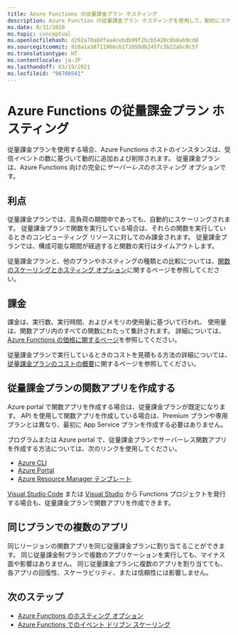 ```yaml
---
title: Azure Functions の従量課金プラン ホスティング
description: Azure Function の従量課金プラン ホスティングを使用して、動的にスケーリングされる環境でコードを実行しながら、実行中に使用されたリソースに対してのみ支払うようにできる方法について説明します。
ms.date: 8/31/2020
ms.topic: conceptual
ms.openlocfilehash: d292a70a8dfaa4cebdb99f2bcb5420c8b8ab9cd8
ms.sourcegitcommit: 910a1a38711966cb171050db245fc3b22abc8c5f
ms.translationtype: HT
ms.contentlocale: ja-JP
ms.lasthandoff: 03/19/2021
ms.locfileid: "98760541"
---
```

# <a name="azure-functions-consumption-plan-hosting"></a>Azure Functions の従量課金プラン ホスティング

従量課金プランを使用する場合、Azure Functions ホストのインスタンスは、受信イベントの数に基づいて動的に追加および削除されます。 従量課金プランは、Azure Functions 向けの完全に<em>サーバーレス</em>のホスティング オプションです。

## <a name="benefits"></a>利点

従量課金プランでは、高負荷の期間中であっても、自動的にスケーリングされます。 従量課金プランで関数を実行している場合は、それらの関数を実行しているときのコンピューティング リソースに対してのみ課金されます。 従量課金プランでは、構成可能な期間が経過すると関数の実行はタイムアウトします。

従量課金プランと、他のプランやホスティングの種類との比較については、[関数のスケーリングとホスティング オプション](functions-scale.md)に関するページを参照してください。

## <a name="billing"></a>課金

課金は、実行数、実行時間、およびメモリの使用量に基づいて行われ、 使用量は、関数アプリ内のすべての関数にわたって集計されます。 詳細については、[Azure Functions の価格に関するページ](https://azure.microsoft.com/pricing/details/functions/)を参照してください。

従量課金プランで実行しているときのコストを見積もる方法の詳細については、[従量課金プランのコストの概要](functions-consumption-costs.md)に関するページを参照してください。

## <a name="create-a-consumption-plan-function-app"></a>従量課金プランの関数アプリを作成する

Azure portal で関数アプリを作成する場合は、従量課金プランが既定になります。 API を使用して関数アプリを作成している場合は、Premium プランや専用プランとは異なり、最初に App Service プランを作成する必要はありません。

プログラムまたは Azure portal で、従量課金プランでサーバーレス関数アプリを作成する方法については、次のリンクを使用してください。

+ [Azure CLI](./scripts/functions-cli-create-serverless.md)
+ [Azure Portal](./functions-get-started.md)
+ [Azure Resource Manager テンプレート](functions-create-first-function-resource-manager.md)

[Visual Studio Code](./create-first-function-vs-code-csharp.md#publish-the-project-to-azure) または [Visual Studio](functions-create-your-first-function-visual-studio.md#publish-the-project-to-azure) から Functions プロジェクトを発行する場合も、従量課金プランで関数アプリを作成できます。

## <a name="multiple-apps-in-the-same-plan"></a>同じプランでの複数のアプリ

同じリージョンの関数アプリを同じ従量課金プランに割り当てることができます。 同じ従量課金制プランで複数のアプリケーションを実行しても、マイナス面や影響はありません。 同じ従量課金プランに複数のアプリを割り当てても、各アプリの回復性、スケーラビリティ、または信頼性には影響しません。

## <a name="next-steps"></a>次のステップ

+ [Azure Functions のホスティング オプション](functions-scale.md)
+ [Azure Functions でのイベント ドリブン スケーリング](event-driven-scaling.md)
